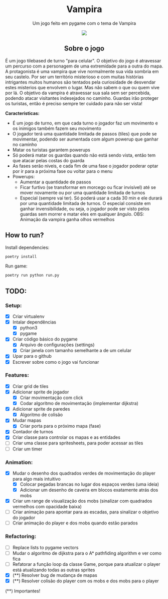 <h1 align="center">Vampira</h1>

<p align="center">
    Um jogo feito em pygame com o tema de Vampira
</p>

<p align="center">
  <img src="https://user-images.githubusercontent.com/34426662/168539390-15a33a6f-cab5-496e-90b6-de3a59133785.png" />
</p>

<h2 align="center">Sobre o jogo</h2>

É um jogo tilebased de turno "para celular". O objetivo do jogo é atravessar um percurso com a personagem de uma extremidade para a outra do mapa.
A protagonista é uma vampira que vive normalmente sua vida sombria em seu castelo. Por ser um território misterioso e com muitas histórias intrigantes muitos humanos são tentados pela curiosidade de desvendar estes misterios que envolvem o lugar. Mas não sabem o que ou quem vive por lá.
O objetivo da vampira é atravessar sua sala sem ser percebida, podendo atacar visitantes indesejados no caminho.
Guardas irão proteger os turistas, então é preciso sempre ter cuidado para não ser vista!

**Caracteristicas:**

- É um jogo de turno, em que cada turno o jogador faz um movimento e os inimigos também fazem seu movimento
- O jogador terá uma quantidade limitada de passos (tiles) que pode se movimentar, podendo ser aumentada com algum powerup que ganhar no caminho
- Matar os turistas garantem powerups
- Só poderá matar os guardas quando não está sendo vista, então tem que atacar pelas costas do guarda
- As fases serão níveis, e cada fim de uma fase o jogador poderar optar por ir para a próxima fase ou voltar para o menu
- Powerups:
    - Aumentar a quantidade de passos
    - Ficar furtivo (se transformar em morcego ou ficar invisível) até se mover novamente ou por uma quantidade limitada de turnos
    - Especial (sempre vai ter). Só poderá usar a cada 30 min e ele durará por uma quantidade limitada de turnos. O especial consiste em ganhar invensibilidade, ou seja, o jogador pode ser visto pelos guardas sem morrer e matar eles em qualquer ângulo. OBS: Animação da vampira ganha olhos vermelhos

## How to run?
Install dependencies:
````bash
poetry install
````

Run game:
````bash
poetry run python run.py
````

## TODO:

### Setup:
- [x] Criar virtualenv
- [x] Intalar dependências
    - [x] python3
    - [x] pygame
- [x] Criar código básico do pygame
    - [x] Arquivo de configurações (settings)
    - [x] Criar janela com tamanho semelhante a de um celular
- [x] Upar para o github
- [x] Escrever sobre como o jogo vai funcionar

### Features:
- [x] Criar grid de tiles
- [x] Adicionar sprite de jogador
    - [x] Criar movimentação com click
    - [x] Codar algoritmo de movimentação (implementar dijkstra)
- [x] Adicionar sprite de paredes
    - [x] Algoritmo de colisão
- [x] Mudar mapas
    - [x] Criar porta para o próximo mapa (fase)
- [x] Contador de turnos
- [x] Criar classe para controlar os mapas e as entidades
- [ ] Criar uma classe para spritesheets, para poder acessar as tiles
- [ ] Criar um timer

### Animation:
- [x] Mudar o desenho dos quadrados verdes de movimentação do player para algo mais intuitivo
    - [x] Colocar pegadas brancas no lugar dos espaços verdes (uma ideia)
    - [x] Adicionar um desenho de caveira em blocos exatamente atrás dos mobs
- [x] Criar um range de visualização dos mobs (sinalizar com quadrados vermelhos com opacidade baixa)
- [ ] Criar animação para apontar para as escadas, para sinalizar o objetivo do jogador
- [ ] Criar animação do player e dos mobs quando estão parados

### Refactoring:
- [ ] Replace lists to pygame vectors
- [ ] Mudar o algoritmo de dijkstra para o A* pathfiding algorithm e ver como fica
- [ ] Refatorar a função loop da classe Game, porque para atualizar o player está atualizando todas as outras sprites
- [x] (**) Resolver bug de mudança de mapas
- [x] (**) Resolver colisão do player com os mobs e dos mobs para o player

(**) Importantes!
